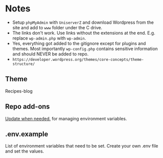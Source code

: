 # Notes

- Setup `phpMyAdmin` with `UniserverZ` and download Wordpress from the site and add to `www` folder under the C drive.
- The links don't work. Use links without the extensions at the end. E.g. replace `wp-admin.php` with `wp-admin`.
- Yes, everything got added to the gitignore except for plugins and themes. Most importantly `wp-config.php` contains sensitive information and should NEVER be added to repo.
- `https://developer.wordpress.org/themes/core-concepts/theme-structure/`

## Theme

Recipes-blog

## Repo add-ons

[Update when needed.](https://github.com/vlucas/phpdotenv) for managing environment variables.

## .env.example

List of environment variables that need to be set. Create your own .env file and set the values.
